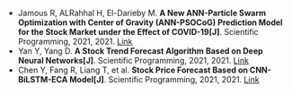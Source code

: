 * Jamous R, ALRahhal H, El-Darieby M. <b>A New ANN-Particle Swarm Optimization with Center of Gravity (ANN-PSOCoG) Prediction Model for the Stock Market under the Effect of COVID-19[J]</b>. Scientific Programming, 2021, 2021. [Link](https://www.hindawi.com/journals/sp/2021/6656150/)
* Yan Y, Yang D. <b>A Stock Trend Forecast Algorithm Based on Deep Neural Networks[J]</b>. Scientific Programming, 2021, 2021. [Link](https://www.hindawi.com/journals/sp/2021/7510641/)
* Chen Y, Fang R, Liang T, et al. <b>Stock Price Forecast Based on CNN-BiLSTM-ECA Model[J]</b>. Scientific Programming, 2021, 2021. [Link](https://www.hindawi.com/journals/sp/2021/2446543/)